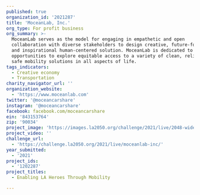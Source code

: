 ```yaml
---
published: true
organization_id: '2021287'
title: 'MoceanLab, Inc.'
org_type: For profit business
org_summary: >-
  MoceanLab serves as the model for engaging in empathetic and open
  collaboration with diverse stakeholders to design creative, future-focused,
  and inspirational human-centered solution. MoceanLab is dedicated to provide
  opportunities to explore equitable access to a variety of clean, reliable, and
  safe mobility solutions in all aspects of life.
tags_indicators:
  - Creative economy
  - Transportation
charity_navigator_url: ''
organization_website:
  - 'https://www.moceanlab.com'
twitter: '@moceancarshare'
instagram: '@moceancarshare'
facebook: facebook.com/moceancarshare
ein: '843153764'
zip: '90034'
project_image: 'https://images.la2050.org/challenge/2021/live/2048-wide/moceanlab-inc.jpg'
project_video: ''
challenge_url:
  - 'https://challenge.la2050.org/2021/live/moceanlab-inc/'
year_submitted:
  - '2021'
project_ids:
  - '1202287'
project_titles:
  - Enabling LA Heroes Through Mobility

---
```

